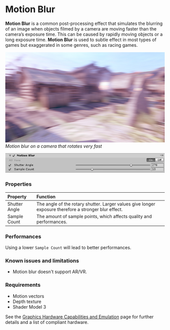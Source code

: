 # Motion Blur

**Motion Blur** is a common post-processing effect that simulates the blurring of an image when objects filmed by a camera are moving faster than the camera’s exposure time. This can be caused by rapidly moving objects or a long exposure time. **Motion Blur** is used to subtle effect in most types of games but exaggerated in some genres, such as racing games.


![](images/screenshot-motionblur.jpg)
<br><em>Motion blur on a camera that rotates very fast</em>



![](images/motionblur.png)


### Properties

| Property      | Function                                                     |
| :------------- | :------------------------------------------------------------ |
| Shutter Angle | The angle of the rotary shutter. Larger values give longer exposure therefore a stronger blur effect. |
| Sample Count  | The amount of sample points, which affects quality and performances. |

### Performances

Using a lower `Sample Count` will lead to better performances.

### Known issues and limitations

- Motion blur doesn't support AR/VR.

### Requirements

- Motion vectors
- Depth texture
- Shader Model 3

See the [Graphics Hardware Capabilities and Emulation](https://docs.unity3d.com/Manual/GraphicsEmulation.html) page for further details and a list of compliant hardware.